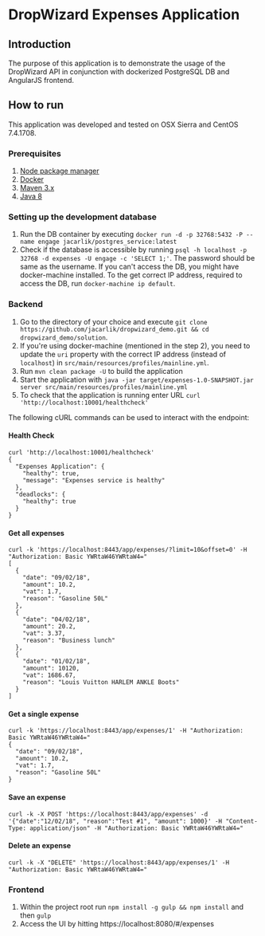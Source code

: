 # DropWizard Expenses Application

Introduction
---

The purpose of this application is to demonstrate the usage of the DropWizard API in conjunction with dockerized 
PostgreSQL DB and AngularJS frontend.

How to run
---

This application was developed and tested on OSX Sierra and CentOS 7.4.1708.

### Prerequisites
1. [Node package manager](https://docs.npmjs.com/getting-started/installing-node)
2. [Docker](https://docs.docker.com/install/)
3. [Maven 3.x](https://maven.apache.org/install.html)
4. [Java 8](https://docs.oracle.com/javase/8/docs/technotes/guides/install/install_overview.html)

### Setting up the development database

1. Run the DB container by executing  `docker run -d -p 32768:5432 -P --name engage jacarlik/postgres_service:latest`
2. Check if the database is accessible by running `psql -h localhost -p 32768 -d expenses -U engage -c 'SELECT 1;'`. 
The password should be same as the username. If you can't access the DB, you might have docker-machine installed.
To the get correct IP address, required to access the DB, run `docker-machine ip default`.
 
### Backend

1. Go to the directory of your choice and execute `git clone https://github.com/jacarlik/dropwizard_demo.git && cd dropwizard_demo/solution`.
2. If you're using docker-machine (mentioned in the step 2), you need to update the `uri` property with the correct IP address (instead of `localhost`) in `src/main/resources/profiles/mainline.yml`.
3. Run `mvn clean package -U` to build the application
4. Start the application with `java -jar target/expenses-1.0-SNAPSHOT.jar server src/main/resources/profiles/mainline.yml`
5. To check that the application is running enter URL `curl 'http://localhost:10001/healthcheck'`

The following cURL commands can be used to interact with the endpoint:

#### Health Check

    curl 'http://localhost:10001/healthcheck'
    {
      "Expenses Application": {
        "healthy": true,
        "message": "Expenses service is healthy"
      },
      "deadlocks": {
        "healthy": true
      }
    }
  
#### Get all expenses

    curl -k 'https://localhost:8443/app/expenses/?limit=10&offset=0' -H "Authorization: Basic YWRtaW46YWRtaW4="
    [
      {
        "date": "09/02/18",
        "amount": 10.2,
        "vat": 1.7,
        "reason": "Gasoline 50L"
      },
      {
        "date": "04/02/18",
        "amount": 20.2,
        "vat": 3.37,
        "reason": "Business lunch"
      },
      {
        "date": "01/02/18",
        "amount": 10120,
        "vat": 1686.67,
        "reason": "Louis Vuitton HARLEM ANKLE Boots"
      }
    ]
#### Get a single expense
    curl -k 'https://localhost:8443/app/expenses/1' -H "Authorization: Basic YWRtaW46YWRtaW4="
    {
      "date": "09/02/18",
      "amount": 10.2,
      "vat": 1.7,
      "reason": "Gasoline 50L"
    }
#### Save an expense

    curl -k -X POST 'https://localhost:8443/app/expenses' -d '{"date":"12/02/18", "reason":"Test #1", "amount": 1000}' -H "Content-Type: application/json" -H "Authorization: Basic YWRtaW46YWRtaW4="

#### Delete an expense
    curl -k -X "DELETE" 'https://localhost:8443/app/expenses/1' -H "Authorization: Basic YWRtaW46YWRtaW4="

### Frontend
1. Within the project root run `npm install -g gulp && npm install` and then `gulp`
2. Access the UI by hitting https://localhost:8080/#/expenses
